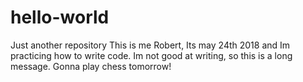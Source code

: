 # hello-world
Just another repository
This is me Robert, Its may 24th 2018 and Im practicing how to write code. Im not good at writing, so this is a long message.
Gonna play chess tomorrow!
